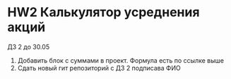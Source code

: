 # HW2 Калькулятор усреднения акций

ДЗ 2 до 30.05

1. Добавить блок с суммами в проект. Формула есть по ссылке выше
2. Сдать новый гит репозиторий с ДЗ 2 подписава ФИО
